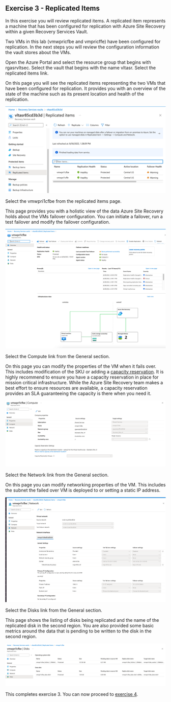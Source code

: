 ## Exercise 3 - Replicated Items

In this exercise you will review replicated items. A replicated item represents a machine that has been configured for replication with Azure Site Recovery within a given Recovery Services Vault.

Two VMs in this lab (vmwpricfbe and vmpricffe) have been configured for replication. In the next steps you will review the configuration information the vault stores about the VMs.

Open the Azure Portal and select the resource group that begins with rgasrvltsec. Select the vault that begins with the name vltasr. Select the replicated items link.

On this page you will see the replicated items representing the two VMs that have been configured for replication. It provides you with an overview of the state of the machine such as its present location and health of the replication.

![replicated items list](../images/exercise3-image1.png)

Select the vmwpri1cfbe from the replicated items page.

This page provides you with a holistic view of the data Azure Site Recovery holds about the VMs failover configuration. You can initiate a failover, run a test failover and modify the failover configuration.

![replicated items overview](../images/exercise3-image2.png)

Select the Compute link from the General section.

On this page you can modify the properties of the VM when it fails over. This includes modification of the SKU or adding a [capacity reservation](https://docs.microsoft.com/en-us/azure/virtual-machines/capacity-reservation-overview). It is highly recommend to ensure you have a capacity reservation in place for mission critical infrastructure. While the Azure Site Recovery team makes a best effort to ensure resources are available, a capacity reservation provides an SLA guaranteeing the capacity is there when you need it.

![replicated items compute](../images/exercise3-image3.png)

Select the Network link from the General section.

On this page you can modify networking properties of the VM. This includes the subnet the failed over VM is deployed to or setting a static IP address.

![replicated items network](../images/exercise3-image4.png)

Select the Disks link from the General section.

This page shows the listing of disks being replicated and the name of the replicated disk in the second region. You are also provided some basic metrics around the data that is pending to be written to the disk in the second region.

![replicated items disks](../images/exercise3-image5.png)

This completes exercise 3. You can now proceed to [exercise 4](/exercises/exercise4.md).
